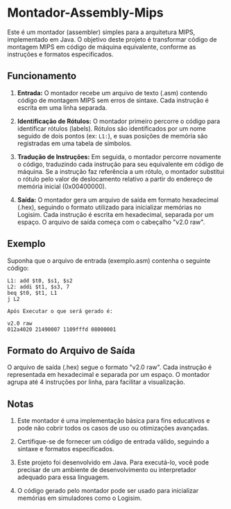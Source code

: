 # Montador-Assembly-Mips

Este é um montador (assembler) simples para a arquitetura MIPS, implementado em Java. O objetivo deste projeto é transformar código de montagem MIPS em código de máquina equivalente, conforme as instruções e formatos especificados.

## Funcionamento

1. **Entrada:** O montador recebe um arquivo de texto (.asm) contendo código de montagem MIPS sem erros de sintaxe. Cada instrução é escrita em uma linha separada.

2. **Identificação de Rótulos:** O montador primeiro percorre o código para identificar rótulos (labels). Rótulos são identificados por um nome seguido de dois pontos (ex: `L1:`), e suas posições de memória são registradas em uma tabela de símbolos.

3. **Tradução de Instruções:** Em seguida, o montador percorre novamente o código, traduzindo cada instrução para seu equivalente em código de máquina. Se a instrução faz referência a um rótulo, o montador substitui o rótulo pelo valor de deslocamento relativo a partir do endereço de memória inicial (0x00400000).

4. **Saída:** O montador gera um arquivo de saída em formato hexadecimal (.hex), seguindo o formato utilizado para inicializar memórias no Logisim. Cada instrução é escrita em hexadecimal, separada por um espaço. O arquivo de saída começa com o cabeçalho "v2.0 raw".


## Exemplo

Suponha que o arquivo de entrada (exemplo.asm) contenha o seguinte código:

```assembly
L1: add $t0, $s1, $s2
L2: addi $t1, $s3, 7
beq $t0, $t1, L1
j L2

Após Executar o que será gerado é:

v2.0 raw
012a4020 21490007 1109fffd 08000001

`````
## Formato do Arquivo de Saída
O arquivo de saída (.hex) segue o formato "v2.0 raw". Cada instrução é representada em hexadecimal e separada por um espaço. O montador agrupa até 4 instruções por linha, para facilitar a visualização.

## Notas
1. Este montador é uma implementação básica para fins educativos e pode não cobrir todos os casos de uso ou otimizações avançadas.

2. Certifique-se de fornecer um código de entrada válido, seguindo a sintaxe e formatos especificados.

3. Este projeto foi desenvolvido em Java. Para executá-lo, você pode precisar de um ambiente de desenvolvimento ou interpretador adequado para essa linguagem.

4. O código gerado pelo montador pode ser usado para inicializar memórias em simuladores como o Logisim.
